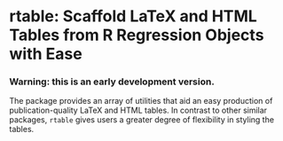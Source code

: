 # **rtable**: Scaffold LaTeX and HTML Tables from R Regression Objects with Ease #

### Warning: this is an early development version. 

The package provides an array of utilities that aid an easy production of publication-quality LaTeX and HTML tables. In contrast to other similar packages, `rtable` gives users a greater degree of flexibility in styling the tables.
